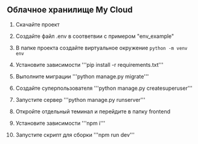 ## Облачное хранилище My Cloud

1. Скачайте проект
   
3. Создайте файл .env в соответвии с примером "env_example"
   
5. В папке проекта создайте виртуальное окружение
    ```python -m venv env```
   
6. Установите зависимости
    '''pip install -r requirements.txt'''
   
7. Выполните миграции
    '''python manage.py migrate'''
   
8. Создайте суперпользователя
    '''python manage.py createsuperuser'''
    
9. Запустите сервер 
    '''python manage.py runserver'''
    
10. Откройте отдельный теминал и перейдите в папку frontend
    
11. Установите зависимости
    '''npm i'''
    
12. Запустите скрипт для сборки
    '''npm run dev'''
